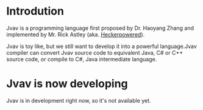 # Introdution
Jvav is a programming language first proposed by Dr. Haoyang Zhang and implemented by Mr. Rick Astley (aka. [Heckerpowered](https://github.com/heckerpowered)).

Jvav is toy like, but we still want to develop it into a powerful language.Jvav compiler can convert Jvav source code to equivalent Java, C# or C++ source code, or compile to C#, Java intermediate language.

# Jvav is now developing
Jvav is in development right now, so it's not available yet.
